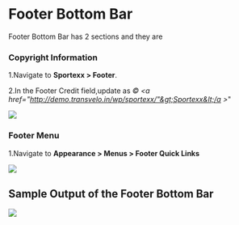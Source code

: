 # Footer Bottom Bar

Footer Bottom Bar has 2 sections and they are

### **Copyright Information**

1.Navigate to **Sportexx > Footer**.

2.In the Footer Credit field,update as *&copy; &lt;a href="http://demo.transvelo.in/wp/sportexx/"&gt;Sportexx&lt;/a &gt;*"

![](http://transvelo.github.io/docs/sportexx/images/footer-copyright-info.png)


### **Footer Menu**

1.Navigate to **Appearance > Menus > Footer Quick Links**

![](http://transvelo.github.io/docs/sportexx/images/footer-menu.png)

## Sample Output of the Footer Bottom Bar

![](http://transvelo.github.io/docs/sportexx/images/footer-bottom-bar-output.png)
